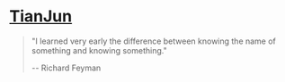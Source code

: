 # [TianJun](https://tianjun.me)

> "I learned very early the difference between knowing the name of something and
> knowing something."
> 
> -- Richard Feyman
